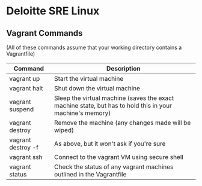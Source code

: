 # Deloitte SRE Linux

## Vagrant Commands

(All of these commands assume that your working directory contains a Vagrantfile)

| Command | Description |
|--------|--------|
| vagrant up | Start the virtual machine |
| vagrant halt | Shut down the virtual machine |
| vagrant suspend | Sleep the virtual machine (saves the exact machine state, but has to hold this in your machine's memory) |
| vagrant destroy | Remove the machine (any changes made will be wiped) |
| vagrant destroy -f | As above, but it won't ask if you're sure |
| vagrant ssh | Connect to the vagrant VM using secure shell |
| vagrant status | Check the status of any vagrant machines outlined in the Vagrantfile |
